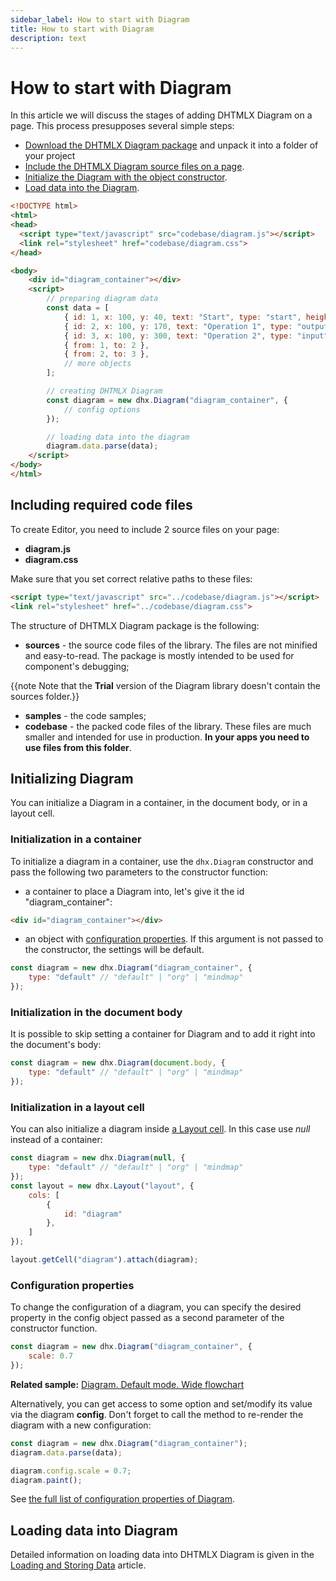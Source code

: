 ```yaml
---
sidebar_label: How to start with Diagram
title: How to start with Diagram
description: text
---
```


# How to start with Diagram

In this article we will discuss the stages of adding DHTMLX Diagram on a page. This process presupposes several simple steps:

- [Download the DHTMLX Diagram package](https://dhtmlx.com/docs/products/dhtmlxDiagram/download.shtml) and unpack it into a folder of your project
- [Include the DHTMLX Diagram source files on a page](#including-required-code-files).
- [Initialize the Diagram with the object constructor](#initializing-diagram).
- [Load data into the Diagram](#loading-data-into-diagram).


~~~html
<!DOCTYPE html>
<html>
<head>
  <script type="text/javascript" src="codebase/diagram.js"></script>	
  <link rel="stylesheet" href="codebase/diagram.css">
</head>

<body>
	<div id="diagram_container"></div>
	<script>
		// preparing diagram data
		const data = [ 
    		{ id: 1, x: 100, y: 40, text: "Start", type: "start", height: 50 },
			{ id: 2, x: 100, y: 170, text: "Operation 1", type: "output" },
			{ id: 3, x: 100, y: 300, text: "Operation 2", type: "input" },
			{ from: 1, to: 2 },
			{ from: 2, to: 3 },
    		// more objects
		];

		// creating DHTMLX Diagram
		const diagram = new dhx.Diagram("diagram_container", {
			// config options
		});

		// loading data into the diagram
		diagram.data.parse(data);
	</script>
</body>
</html>
~~~

Including required code files
-------------------

To create Editor, you need to include 2 source files on your page:

- **diagram.js**
- **diagram.css**

Make sure that you set correct relative paths to these files:

~~~html
<script type="text/javascript" src="../codebase/diagram.js"></script>	
<link rel="stylesheet" href="../codebase/diagram.css">
~~~

The structure of DHTMLX Diagram package is the following: 

- **sources** - the source code files of the library. The files are not minified and easy-to-read. The package is mostly intended to be used for component's debugging;

{{note Note that the **Trial** version of the Diagram library doesn't contain the sources folder.}}

- **samples** - the code samples;
- **codebase** - the packed code files of the library. These files are much smaller and intended for use in production. **In your apps you need to use files from this folder**.


Initializing Diagram
----------------

You can initialize a Diagram in a container, in the document body, or in a layout cell.

### Initialization in a container

To initialize a diagram in a container, use the `dhx.Diagram` constructor and pass the following two parameters to the constructor function:

- a container to place a Diagram into, let's give it the id "diagram_container":

~~~html title="index.html"
<div id="diagram_container"></div>
~~~

- an object with [configuration properties](#configuration-properties). If this argument is not passed to the constructor, the settings will be default.

~~~js title="index.js"
const diagram = new dhx.Diagram("diagram_container", {
	type: "default" // "default" | "org" | "mindmap"
});
~~~

### Initialization in the document body

It is possible to skip setting a container for Diagram and to add it right into the document's body:

~~~js
const diagram = new dhx.Diagram(document.body, {
	type: "default" // "default" | "org" | "mindmap"
});
~~~

### Initialization in a layout cell

You can also initialize a diagram inside [a Layout cell](https://docs.dhtmlx.com/suite/layout/index/). In this case use *null* instead of a container:

~~~js
const diagram = new dhx.Diagram(null, {
	type: "default" // "default" | "org" | "mindmap"
});
const layout = new dhx.Layout("layout", {
    cols: [
        {
            id: "diagram"
        },
    ]
});

layout.getCell("diagram").attach(diagram);
~~~

### Configuration properties

To change the configuration of a diagram, you can specify the desired property in the config object passed as a second parameter of the constructor function. 

~~~js
const diagram = new dhx.Diagram("diagram_container", {
	scale: 0.7
});
~~~

**Related sample:**	[Diagram. Default mode. Wide flowchart](https://snippet.dhtmlx.com/4d4k3o8p)	

Alternatively, you can get access to some option and set/modify its value via the diagram **config**. Don't forget to call the [](../../api/diagram/paint_method.md) method to re-render the diagram with a new configuration:

~~~js
const diagram = new dhx.Diagram("diagram_container");
diagram.data.parse(data);

diagram.config.scale = 0.7;
diagram.paint();
~~~

See [the full list of configuration properties of Diagram](../../../api/diagram/api_overview/#diagram-properties).

Loading data into Diagram
----------------------------

Detailed information on loading data into DHTMLX Diagram is given in the [Loading and Storing Data](../../../guides/loading_data/) article.


